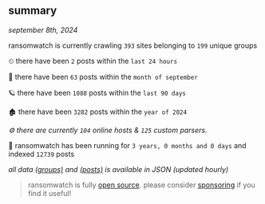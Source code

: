 
## summary
_september 8th, 2024_

ransomwatch is currently crawling `393` sites belonging to `199` unique groups

⏲ there have been `2` posts within the `last 24 hours`

🦈 there have been `63` posts within the `month of september`

🪐 there have been `1088` posts within the `last 90 days`

🏚 there have been `3282` posts within the `year of 2024`

_⚙️ there are currently `104` online hosts & `125` custom parsers._

🦕 ransomwatch has been running for `3 years, 0 months and 0 days` and indexed `12739` posts

_all data  [(groups)](http://ransomwhat.telemetry.ltd/groups) and [(posts)](http://ransomwhat.telemetry.ltd/posts) is available in JSON (updated hourly)_

> ransomwatch is fully [open source](https://github.com/joshhighet/ransomwatch#ransomwatch--). please consider [sponsoring](https://github.com/sponsors/joshhighet) if you find it useful!

